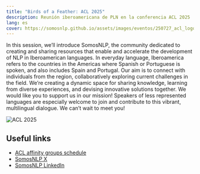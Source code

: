 ```yaml
---
title: "Birds of a Feather: ACL 2025"
description: Reunión iberoamericana de PLN en la conferencia ACL 2025
lang: es
cover: https://somosnlp.github.io/assets/images/eventos/250727_acl_logo.png
---
```


In this session, we’ll introduce SomosNLP, the community dedicated to creating and sharing resources that enable and accelerate the development of NLP in Iberoamerican languages. In everyday language, Iberoamerica refers to the countries in the Americas where Spanish or Portuguese is spoken, and also includes Spain and Portugal. Our aim is to connect with individuals from the region, collaboratively exploring current challenges in the field. We’re creating a dynamic space for sharing knowledge, learning from diverse experiences, and devising innovative solutions together. We would like you to support us in our mission! Speakers of less represented languages are especially welcome to join and contribute to this vibrant, multilingual dialogue. We can’t wait to meet you! 

![ACL 2025](https://somosnlp.github.io/assets/images/eventos/250727_acl_banner.png)


## Useful links

- [ACL affinity groups schedule](https://2025.aclweb.org/program/bof/#birds-of-a-feather-and-affinity-group-events-schedule)
- [SomosNLP X](https://x.com/SomosNLP_)
- [SomosNLP LinkedIn](https://www.linkedin.com/company/SomosNLP)
